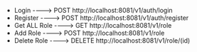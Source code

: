 * Login ----> POST  http://localhost:8081/v1/auth/login 
* Register ----> POST  http://localhost:8081/v1/auth/register  
* Get ALL Role ----> GET http://localhost:8081/v1/role 
* Add Role  ----> POST http://localhost:8081/v1/role 
* Delete Role ---->  DELETE http://localhost:8081/v1/role/(id)
